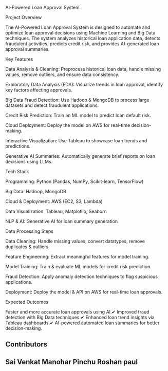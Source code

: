 AI-Powered Loan Approval System

Project Overview

The AI-Powered Loan Approval System is designed to automate and optimize loan approval decisions using Machine Learning and Big Data techniques. The system analyzes historical loan application data, detects fraudulent activities, predicts credit risk, and provides AI-generated loan approval summaries.

Key Features

Data Analysis & Cleaning: Preprocess historical loan data, handle missing values, remove outliers, and ensure data consistency.

Exploratory Data Analysis (EDA): Visualize trends in loan approval, identify key factors affecting approvals.

Big Data Fraud Detection: Use Hadoop & MongoDB to process large datasets and detect fraudulent applications.

Credit Risk Prediction: Train an ML model to predict loan default risk.

Cloud Deployment: Deploy the model on AWS for real-time decision-making.

Interactive Visualization: Use Tableau to showcase loan trends and predictions.

Generative AI Summaries: Automatically generate brief reports on loan decisions using LLMs.

Tech Stack

Programming: Python (Pandas, NumPy, Scikit-learn, TensorFlow)

Big Data: Hadoop, MongoDB

Cloud & Deployment: AWS (EC2, S3, Lambda)

Data Visualization: Tableau, Matplotlib, Seaborn

NLP & AI: Generative AI for loan summary generation

Data Processing Steps

Data Cleaning: Handle missing values, convert datatypes, remove duplicates & outliers.

Feature Engineering: Extract meaningful features for model training.

Model Training: Train & evaluate ML models for credit risk prediction.

Fraud Detection: Apply anomaly detection techniques to flag suspicious applications.

Deployment: Deploy the model & API on AWS for real-time loan approvals.

Expected Outcomes

Faster and more accurate loan approvals using AI.✔ Improved fraud detection with Big Data techniques.✔ Enhanced loan trend insights via Tableau dashboards.✔ AI-powered automated loan summaries for better decision-making.

<h2>Contributors<h2>

Sai Venkat 
Manohar
Pinchu
Roshan paul


